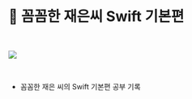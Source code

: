 # 📘 꼼꼼한 재은씨 Swift 기본편

<br/>

![](https://images.velog.io/images/jayb/post/af56d146-7f71-4daf-ad46-bde6e46179a6/800x0.jpeg)

<br/>

- 꼼꼼한 재은 씨의 Swift 기본편 공부 기록